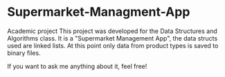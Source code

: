# Supermarket-Managment-App
Academic project
This project was developed for the Data Structures and Algorithms class. 
It is a "Supermarket Management App", the data structs used are linked lists. At this point only data from product types is saved to binary files.

If you want to ask me anything about it, feel free!  
